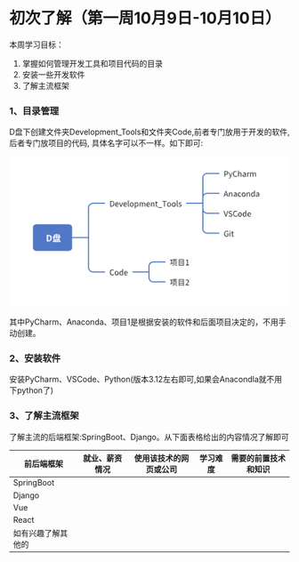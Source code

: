 # 初次了解（第一周10月9日-10月10日）

本周学习目标：

1. 掌握如何管理开发工具和项目代码的目录
2. 安装一些开发软件
3. 了解主流框架



### 1、目录管理

D盘下创建文件夹Development_Tools和文件夹Code,前者专门放用于开发的软件,后者专门放项目的代码,
具体名字可以不一样。如下即可:

![](../imgs/1.png)

其中PyCharm、Anaconda、项目1是根据安装的软件和后面项目决定的，不用手动创建。

 ### 2、安装软件

安装PyCharm、VSCode、Python(版本3.12左右即可,如果会Anacondla就不用下python了)



### 3、了解主流框架

了解主流的后端框架:SpringBoot、Django。从下面表格给出的内容情况了解即可

| 前后端框架         | 就业、薪资情况 | 使用该技术的网页或公司 | 学习难度 | 需要的前置技术和知识 |
| ------------------ | -------------- | ---------------------- | -------- | -------------------- |
| SpringBoot         |                |                        |          |                      |
| Django             |                |                        |          |                      |
| Vue                |                |                        |          |                      |
| React              |                |                        |          |                      |
| 如有兴趣了解其他的 |                |                        |          |                      |

